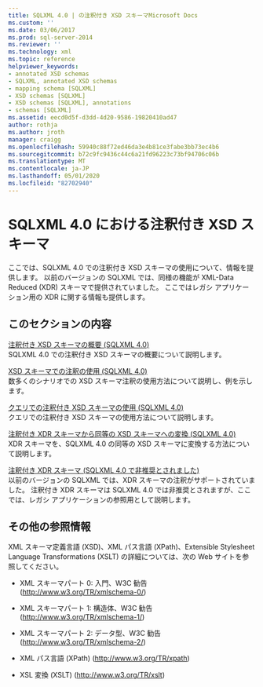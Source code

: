 ```yaml
---
title: SQLXML 4.0 | の注釈付き XSD スキーマMicrosoft Docs
ms.custom: ''
ms.date: 03/06/2017
ms.prod: sql-server-2014
ms.reviewer: ''
ms.technology: xml
ms.topic: reference
helpviewer_keywords:
- annotated XSD schemas
- SQLXML, annotated XSD schemas
- mapping schema [SQLXML]
- XSD schemas [SQLXML]
- XSD schemas [SQLXML], annotations
- schemas [SQLXML]
ms.assetid: eecd0d5f-d3dd-4d20-9586-19820410ad47
author: rothja
ms.author: jroth
manager: craigg
ms.openlocfilehash: 59940c88f72ed46da3e4b81ce3fabe3bb73ec4b6
ms.sourcegitcommit: b72c9fc9436c44c6a21fd96223c73bf94706c06b
ms.translationtype: MT
ms.contentlocale: ja-JP
ms.lasthandoff: 05/01/2020
ms.locfileid: "82702940"
---
```

# <a name="annotated-xsd-schemas-in-sqlxml-40"></a>SQLXML 4.0 における注釈付き XSD スキーマ
  ここでは、SQLXML 4.0 での注釈付き XSD スキーマの使用について、情報を提供します。 以前のバージョンの SQLXML では、同様の機能が XML-Data Reduced (XDR) スキーマで提供されていました。 ここではレガシ アプリケーション用の XDR に関する情報も提供します。  
  
## <a name="in-this-section"></a>このセクションの内容  
 [注釈付き XSD スキーマの概要 &#40;SQLXML 4.0&#41;](introduction-to-annotated-xsd-schemas-sqlxml-4-0.md)  
 SQLXML 4.0 での注釈付き XSD スキーマの概要について説明します。  
  
 [XSD スキーマでの注釈の使用 &#40;SQLXML 4.0&#41;](../../sqlxml-annotated-xsd-schemas-using/using-annotations-in-xsd-schemas-sqlxml-4-0.md)  
 数多くのシナリオでの XSD スキーマ注釈の使用方法について説明し、例を示します。  
  
 [クエリでの注釈付き XSD スキーマの使用 &#40;SQLXML 4.0&#41;](using-annotated-xsd-schemas-in-queries-sqlxml-4-0.md)  
 クエリでの注釈付き XSD スキーマの使用方法について説明します。  
  
 [注釈付き XDR スキーマから同等の XSD スキーマへの変換 &#40;SQLXML 4.0&#41;](converting-annotated-xdr-schemas-to-equivalent-xsd-schemas-sqlxml-4-0.md)  
 XDR スキーマを、SQLXML 4.0 の同等の XSD スキーマに変換する方法について説明します。  
  
 [注釈付き XDR スキーマ &#40;SQLXML 4.0 で非推奨とされました&#41;](annotated-xdr-schemas-deprecated-in-sqlxml-4-0.md)  
 以前のバージョンの SQLXML では、XDR スキーマの注釈がサポートされていました。 注釈付き XDR スキーマは SQLXML 4.0 では非推奨とされますが、ここでは、レガシ アプリケーションの参照用として説明します。  
  
## <a name="other-resources"></a>その他の参照情報  
 XML スキーマ定義言語 (XSD)、XML パス言語 (XPath)、Extensible Stylesheet Language Transformations (XSLT) の詳細については、次の Web サイトを参照してください。  
  
-   XML スキーマパート 0: 入門、W3C 勧告 (http://www.w3.org/TR/xmlschema-0/)  
  
-   XML スキーマパート 1: 構造体、W3C 勧告 (http://www.w3.org/TR/xmlschema-1/)  
  
-   XML スキーマパート 2: データ型、W3C 勧告 (http://www.w3.org/TR/xmlschema-2/)  
  
-   XML パス言語 (XPath) (http://www.w3.org/TR/xpath)  
  
-   XSL 変換 (XSLT) (http://www.w3.org/TR/xslt)  
  
  
